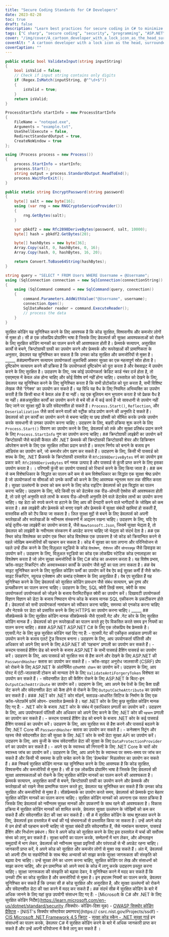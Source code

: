 ```yaml
---
title: "Secure Coding Standards for C# Developers"
date: 2023-02-28
toc: true
draft: false
description: "Learn best practices for secure coding in C# to minimize the risk of security breaches and protect sensitive data."
tags: ["C sharp", "secure coding", "security", "programming", "ASP.NET", ".NET Core", "authentication", "password hashing", "input validation", "cryptography", "least privilege", "static code analyzer", "web applications", "SQL injection", "cross-site scripting", "data protection", "health checks", "session management", "OWASP"]
cover: "/img/cover/A_cartoon_developer_with_a_lock_icon_as_the_head_surrounded.png"
coverAlt: " A cartoon developer with a lock icon as the head, surrounded by code and shielded by a firewall."
coverCaption: ""
---
```

```csharp
public static bool ValidateInput(string inputString)
{
    bool isValid = false;
    // Check if input string contains only digits
    if (Regex.IsMatch(inputString, @"^\d+$"))
    {
        isValid = true;
    }
    return isValid;
}
```
```csharp
ProcessStartInfo startInfo = new ProcessStartInfo
{
    FileName = "notepad.exe",
    Arguments = "example.txt",
    UseShellExecute = false,
    RedirectStandardOutput = true,
    CreateNoWindow = true
};

using (Process process = new Process())
{
    process.StartInfo = startInfo;
    process.Start();
    string output = process.StandardOutput.ReadToEnd();
    process.WaitForExit();
}
```
```csharp
public static string EncryptPassword(string password)
{
    byte[] salt = new byte[16];
    using (var rng = new RNGCryptoServiceProvider())
    {
        rng.GetBytes(salt);
    }

    var pbkdf2 = new Rfc2898DeriveBytes(password, salt, 10000);
    byte[] hash = pbkdf2.GetBytes(20);

    byte[] hashBytes = new byte[36];
    Array.Copy(salt, 0, hashBytes, 0, 16);
    Array.Copy(hash, 0, hashBytes, 16, 20);

    return Convert.ToBase64String(hashBytes);
}
```
```csharp
string query = "SELECT * FROM Users WHERE Username = @Username";
using (SqlConnection connection = new SqlConnection(connectionString))
{
    using (SqlCommand command = new SqlCommand(query, connection))
    {
        command.Parameters.AddWithValue("@Username", username);
        connection.Open();
        SqlDataReader reader = command.ExecuteReader();
        // process the data
    }
}
```

  सुरक्षित कोडिंग यह सुनिश्चित करने के लिए आवश्यक है कि कोड सुरक्षित, विश्वसनीय और कमजोर लोगों से मुक्त हो। सी # एक लोकप्रिय प्रोग्रामिंग भाषा है जिसके लिए डेवलपर्स की सुरक्षा आवश्यकताओं को रोकने के लिए सुरक्षित कोडिंग मानकों का पालन करने की आवश्यकता होती है। फ्रेमवर्क सत्यापन, असुरक्षित कार्यों से बचने, क्रिप्टोग्राफी ग्राफी का उपयोग करने और फ्रेमवर्क और रूपरेखाओं की प्रामाणिकता के अनुसार, डेवलपर यह सुनिश्चित कर सकता है कि उनका कोड सुरक्षित और कमजोरियों से मुक्त है। _____ ##प्रमाणीकरण सत्यापन उपयोगकर्ता लुकाचिपी अक्सर सुरक्षा का एक महत्वपूर्ण स्रोत होता है। दृष्टिकोण सत्यापन करने की प्रक्रिया है कि उपयोगकर्ता दृष्टिकोण को पूरा करता है और वेबसाइट में उपयोग करने के लिए सुरक्षित है। उदाहरण के लिए, जब कोई उपयोगकर्ता क्रेडिट कार्ड नंबर दर्ज होता है, तो एसएमएस में केवल अंक होना चाहिए और कोई विशेष वर्ण नहीं होना चाहिए। दस्तावेज़ को देखने के लिए, डेवलपर यह सुनिश्चित करने के लिए सुनिश्चित करता है कि सभी प्रोटोकॉल को पूरा करता है, सभी विशिष्ट लेखक जैसे 'रेगेक्स' का उपयोग कर सकते हैं। यह विधि यह वैध के लिए नियमित अभिव्यक्ति का उपयोग करती है कि किसी बाधा में केवल अंक हैं या नहीं। यह एक बूलियन मान भुगतान करता है जो प्रेक्षक वैध है या नहीं। ##असुरक्षित कार्यों का उपयोग करने से बचें सी # में कई कार्य हैं जो सावधानी से उपयोग नहीं किए जाने पर सुरक्षा मुद्दों के प्रति संवेदनशील हो सकते हैं। `Process.Start()`, `Reflection`, और `Deserialization` जैसे कार्य करने वालों को स्ट्रीक कोड प्रयोग करने की अनुमति दे सकते हैं। डेवलपर्स को इन कार्यों का उपयोग करने से बचना चाहिए या छद्म प्रॉक्सी को सीमित करके उनके उपयोग करके सावधानी से उनका उपयोग करना चाहिए। उदाहरण के लिए, बाहरी प्रक्रिया शुरू करने के लिए `Process.Start()` विवरण का उपयोग करने के लिए, डेवलपर्स को तर्क और सुरक्षा प्रतिबंध प्रदान करने के लिए `Process.StartInfo` गुण का उपयोग करना चाहिए। ## क्रिप्टोग्राफी लाइब्रेरी का उपयोग करें क्रिप्टोग्राफी जैसे बाउंसी कैसल और .NET फ्रेमवर्क की क्रिप्टोग्राफी क्रिप्टोग्राफी शेयर और डिक्रिप्शन ऑपरेशन करने के लिए एक सुरक्षित तरीका प्रदान करते हैं। कस्टम निर्णय को बनाने के बजाय इन ऑडियंस का उपयोग करें, जो कमजोर लोग ग्रहण कर सकते हैं। उदाहरण के लिए, किसी भी पासवर्ड को शपथ के लिए, .NET फ्रैंकवर्क के क्रिप्टोग्राफी दस्तावेज़ से `Rfc2898DeriveBytes` वर्ग का उपयोग इस प्रकार करें: `Rfc2898DeriveBytes` वर्ग नमक उत्पाद है और पासवर्ड से कुंजी प्राप्त करने के लिए इसका उपयोग करता है। । परिणामी कुंजी का उपयोग पासवर्ड को रिचार्ज करने के लिए किया जाता है। ## कम से कम विशेषाधिकार के सिद्धांत का पालन करें कम से कम विशेषाधिकार का सिद्धांत एक सुरक्षा श्रेष्ठ प्रयोग है जो उपयोगकर्ता या सीमाओं को उनके कार्यों को करने के लिए आवश्यक न्यूनतम स्तर तक सीमित करता है। सुरक्षा उल्लंघनों के प्रभाव को कम करने के लिए कोड राइटिंग डेवलपर्स को इस सिद्धांत का पालन करना चाहिए। उदाहरण के लिए, यदि किसी एप को डेटाबेस तक रीड-ओनली ऐक्सेस की आवश्यकता होती है, तो उसे पूर्ण अनुमति वाले लाभों के बजाय रीड-ऑनली अनुमति देने वाले डेटाबेस लाभों का उपयोग करना चाहिए। यह डेटा को रुपये करने या हटाने के लिए आप की देनदारी करने वाले भागीदारों के जोखिम को कम करता है। ## लाइब्रेरी और फ़्रेमवर्क को बनाए रखने और फ़्रेमवर्क में सुरक्षा संबंधी खामियां हो सकती हैं, वास्तविक क्षति को टैप किया जा सकता है। ज़िल सुरक्षा मुद्दों से बचने के लिए डेवलपर्स को अपनी रूपरेखाओं और रूपरेखाओं के नवीनतम संस्करणों में अद्यतन रखना चाहिए। उदाहरण के लिए, यदि ऐप कोई तृतीय-पक्ष लाइब्रेरी का उपयोग करता है, जैसे `Newtonsoft.Json`, जिसमें सुरक्षा भेद्यता है, तो डेवलपर को लाइब्रेरी के नवीनतम संस्करण में अपडेट करना चाहिए जो भेद्यता को संदर्भ देता है। ## एक स्थिर कोड विश्लेषक का प्रयोग एक स्थिर कोड विश्लेषक एक उपकरण है जो कोड को क्रियान्वित करने से पहले जोखिम कमजोरियों की पहचान कर सकता है। कोड में सुरक्षा का पता लगाना और परिनियोजन से पहले उन्हें ठीक करने के लिए विज़ुअल स्टूडियो के कोड `विश्लेषण`,` रीशेरपर` और `सोनारक्यूब` जैसे डिवाइस का उपयोग करें। उदाहरण के लिए, विज़ुअल स्टूडियो का कोड एक लोकप्रिय स्टेटिक कोड एनालाइज़र का विश्लेषण करता है जो ज़ोन सुरक्षा कमजोरियों के लिए C# कोड का अध्ययन करता है। यह विशेष प्रभाव, क्रॉस-साइट स्क्रिप्टिंग और अस्वास्थ्यकर कार्यों के उपयोग जैसे मुद्दों का पता लगा सकता है। ## वेब साइट सुनिश्चित करने के लिए सुरक्षित कोडिंग फर्मों का उपयोग करें वेब ऐप कई सुरक्षा कर्मी हैं जैसे क्रॉस-साइट स्क्रिप्टिंग, व्युत्पन्न एजेक्शन और कमांड एजेक्शन के लिए असुरक्षित हैं। वेब एप सुरक्षित हैं यह सुनिश्चित करने के लिए डेवलपर्स को सुरक्षित कोडिंग प्रावधान जैसे संबंध सत्यापन, भ्रम दृश्य और प्रत्यक्षीकरण का पालन करना चाहिए। उदाहरण के लिए, SQL क्वेरी लिखें समय, क्वेरी के साथ उपयोगकर्ता उपयोगकर्ता को जोड़ने के बजाय पैरामिटरीकृत क्वेरी का उपयोग करें। दिखावटी उपयोगकर्ता विज्ञान विज्ञान को डेटा के बजाय निष्पादन योग्य कोड के बजाय मानक SQL एकीकरण के प्रकटीकरण होते हैं। डेवलपर्स को सभी उपयोगकर्ता नामांकन को स्वीकार करना चाहिए, समस्या को एनकोड करना चाहिए और नेटवर्क पर डेटा को प्रसारित करने के लिए HTTPS का उपयोग करना चाहिए। _____ ## सी#फ्रेमवर्क के लिए सुरक्षित कोडिंग मानक सी#फ्रेमवर्क जैसे एएसपी.नेट और .नेट कोर के लिए सुरक्षित कोडिंग मानक हैं। डेवलपर्स को इन रूपरेखाओं का पालन करते हुए ऐप विकसित करते समय इन नियमों का पालन करना चाहिए। ### ASP.NET ASP.NET C# के लिए एक लोकप्रिय वेब फ्रेमवर्क है। एएसपी.नेट के लिए कुछ सुरक्षित कोडिंग यहां दिए गए हैं: - एएसपी.नेट की एकीकृत अखंडता प्रणाली का उपयोग करने के बजाय एलर्ट ट्रेड सिस्टम बनाना। उदाहरण के लिए, आप उपयोगकर्ता पॉलिसी और अधिकार को अपने लिए करने के लिए ASP.NET की 'पहचान' प्रणाली का उपयोग कर सकते हैं। - कस्टम पासवर्ड हैशिंग डेड को बनाने के बजाय ASP.NET के सभी पासवर्ड हैशिंग पासवर्ड का उपयोग करें। उदाहरण के लिए, आप पासवर्ड को सुरक्षित रूप से हैश करने और देखने के लिए ASP.NET की `PasswordHasher` क्लास का उपयोग कर सकते हैं। - क्रॉस-साइट अनुरोध जालसाजी (CSRF) प्रोप को रोकने के लिए ASP.NET के अंतर्निर्मित `एंटीफॉर्गेरी टोकन` का उपयोग करें। उदाहरण के लिए, आप पोस्ट में एंटी-जालसाजी टोकन को मान्यता देने के लिए `ValidateAntiForgeryToken` विशेषता का उपयोग कर सकते हैं। - संवेदनशील डेटा की कैशिंग रोकने के लिए ASP.NET के बिल्ट-इन `OutputCacheAttribute` का उपयोग करें। उदाहरण के लिए, आप अपने वेब पेजों के लिए कैश ग्राही सेट करने और संवेदनशील डेटा को कैश होने से रोकने के लिए `OutputCacheAttribute` का उपयोग कर सकते हैं। ### .NET कोर .NET कोर मॉडर्न, क्लाउड-आधारित सिटिज के निर्माण के लिए एक क्रॉस-प्लेटफ़ॉर्म फ़ॉर्म ओपन- दस्तावेज़ फ़्रेमवर्क है। यहां .NET कोर के लिए कुछ सुरक्षित कोडिंग मानक दिए गए हैं: - .NET कोर के बजाय .NET कोर के संबंध में एकाधिकार प्रणाली का उपयोग करें। उदाहरण के लिए, आप उपयोगकर्ता पॉलिसी और अधिकार को अपने लिए करने के लिए .NET कोर की `पहचान` प्रणाली का उपयोग कर सकते हैं। - कस्टम पासवर्ड हैशिंग डेड को बनाने के बजाय .NET कोर के कई पासवर्ड हैशिंग पासवर्ड का उपयोग करें। उदाहरण के लिए, आप सुरक्षित रूप से हैश करने और पासवर्ड बदलने के लिए .NET Core की `PasswordHasher` क्लास का उपयोग कर सकते हैं। - कनेक्शन स्ट्रिंग और रहस्य जैसे संवेदनशील डेटा की सुरक्षा के लिए .NET कोर के सभी डेटा सुरक्षा API का उपयोग करें। उदाहरण के लिए, आप कुंजी के साथ संवेदनशील डेटा की सुरक्षा के लिए `DataProtectionProvider` वर्ग का उपयोग कर सकते हैं। - अपने एप के स्वास्थ्य की निगरानी के लिए .NET Core के चारों ओर स्वास्थ्य जांच का उपयोग करें। उदाहरण के लिए, आप अपने ऐप के स्वास्थ्य पर समय-समय पर जांच कर सकते हैं और किसी भी समस्या के प्रति सचेत करने के लिए 'हेल्थचेक' मिडलवेयर का उपयोग कर सकते हैं। ## निष्कर्ष सुरक्षित कोडिंग मानक यह सुनिश्चित करने के लिए आवश्यक है कि कोड सुरक्षित, विश्वसनीय और कमजोरियों से मुक्त है। सी # एक लोकप्रिय प्रोग्रामिंग भाषा है जिसके लिए डेवलपर्स की सुरक्षा आवश्यकताओं को रोकने के लिए सुरक्षित कोडिंग मानकों का पालन करने की आवश्यकता है। फ्रेमवर्क सत्यापन, असुरक्षित कार्यों से बचने, क्रिप्टोग्राफी ग्राफी का उपयोग करने और फ्रेमवर्क और रूपरेखाओं को रखने जैसा प्रामाणिक पालन करते हुए, डेवलपर यह सुनिश्चित कर सकते हैं कि उनका कोड सुरक्षित और कमजोरियों से मुक्त है। सी#फ्रेमवर्क का उपयोग करते समय, डेवलपर्स को फ्रेमवर्क द्वारा बेहतर सुरक्षित कोडिंग मानकों का पालन करना चाहिए। सुरक्षित कोडिंग मानकों को अपनाना एक सतत प्रक्रिया है जिसके लिए डेवलपर्स को नवीनतम सुरक्षा मानकों और उपकरणों के साथ रहने की आवश्यकता है। विकास प्रक्रिया में सुरक्षित कोडिंग मानकों को शामिल करके, डेवलपर सुरक्षा उल्लंघन के जोखिमों को कम कर सकते हैं और संवेदनशील डेटा की रक्षा कर सकते हैं। सी # में सुरक्षित कोडिंग के साथ शुरुआत करने के लिए, डेवलपर्स इस दस्तावेज़ में चर्चा की गई संभावनाओं से प्रस्तावित किया जा सकता है। उन्हें अपने कोड में उन क्षेत्रों की पहचान करनी चाहिए जो सुरक्षा संबंधी प्रति संवेदनशील हैं, जैसे नामांकन सत्यापन, पासवर्ड हैशिंग और निर्धारण प्रबंधन। फिर वे अपने कोड को सुरक्षित करने के लिए इस दस्तावेज़ में चर्चा की सर्वोत्तम संभव को लागू कर सकते हैं। सुरक्षा ब्लॉगों का पालन करके, सम्मेलनों में भाग लेकर, और ऑनलाइन समुदायों में भाग लेकर, डेवलपर्स को नवीनतम सुरक्षा प्रवृत्तियों और परंपराओं से भी अपडेट रहना चाहिए। जानकारी प्राप्त करें, वे अपने कोड को सुरक्षित और कमजोर लोगों से मुक्त रख सकते हैं। अंत में, डेवलपर्स को अपनी टीम या सहयोगियों के साथ श्रेष्ठ अभ्यासों को साझा करके सुरक्षा जागरूकता की संस्कृति को बढ़ावा देना चाहिए। उन्हें सुरक्षा लेने का धारण करना चाहिए, सुरक्षित कोडिंग पर लेख और संसाधनों को साझा करना चाहिए, और इन प्रामाणिक को अपने स्वयं के कोड में लागू करके उदाहरण प्रस्तुत करना चाहिए। सुरक्षा जागरूकता की संस्कृति को बढ़ावा देकर, वे सुनिश्चित करने में मदद कर सकते हैं कि उनकी टीम का कोड सुरक्षित है और कमजोरियों से मुक्त है। इन इष्टतम नियमों का पालन करके, डेवलपर सुनिश्चित कर सकते हैं कि उनका सी # कोड सुरक्षित और असुरक्षित है, और सुरक्षा उल्लंघनों को रोकने और संवेदनशील डेटा की रक्षा करने में मदद कर सकते हैं। ## संदर्भ सी# में सुरक्षित कोडिंग के बारे में अधिक जानने के लिए यहां कुछ उपयोगी संसाधन दिए गए हैं: - [Microsoft के C# और .NET के लिए सुरक्षित कोडिंग निर्देश](https://learn.microsoft.com/en-us/dotnet/standard/security /सिक्योर- कोडिंग-दिशा मूक) - [OWASP सिक्योर कोडिंग प्रैक्टिस](https://owasp.org/www-project-सिक्योर-कोडिंग-प्रैक्टिस-क्विक-रेफरेंस-गाइड/) - [NIST's सिक्योर सॉफ्टवेयर प्रमाणपत्र](https:// csrc.nist.gov/Projects/ssdf) - [CIS Microsoft .NET Framework 4.5 क्रिएट](https://www.cisecurity.org/benchmark/microsoft_net_framework_4-5_benchmark/) - [सुरक्षा कोड स्कैन - .NET सुरक्षा गार्ड]( https://security-code-scan.github.io/#NET-Security-Guard) इन संसाधनों का पालन करके, डेवलपर C# में सुरक्षित कोडिंग करने के बारे में अधिक जानकारी प्राप्त कर सकते हैं और उन्हें अपनी परियोजना में कैसे लागू कर सकते हैं ।